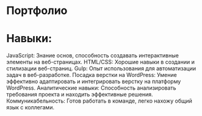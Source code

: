 

# Портфолио

<h1>Навыки:</h1>
JavaScript: Знание основ, способность создавать интерактивные элементы на веб-страницах.
HTML/CSS: Хорошие навыки в создании и стилизации веб-страниц.
Gulp: Опыт использования для автоматизации задач в веб-разработке.
Посадка верстки на WordPress: Умение эффективно адаптировать и интегрировать верстку на платформу WordPress.
Аналитические навыки: Способность анализировать требования проекта и находить эффективные решения.
Коммуникабельность: Готов работать в команде, легко нахожу общий язык с коллегами.

